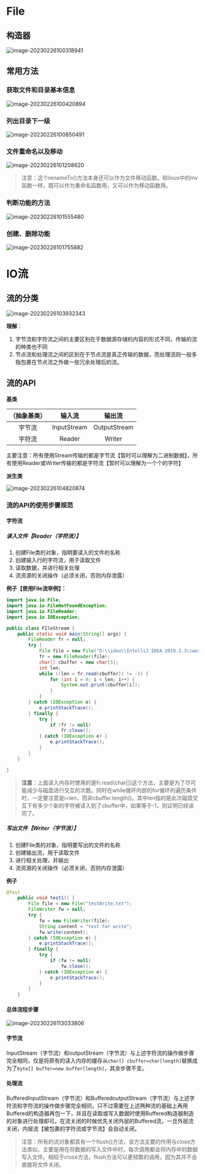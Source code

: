 # File

## 构造器

![image-20230226100318941](File和IO流.assets/image-20230226100318941.png)

## 常用方法

### 获取文件和目录基本信息

![image-20230226100420894](File和IO流.assets/image-20230226100420894.png)

### 列出目录下一级

![image-20230226100850491](File和IO流.assets/image-20230226100850491.png)

### 文件重命名以及移动

![image-20230226101208620](File和IO流.assets/image-20230226101208620.png)

> 注意：这个renameTo()方法本身还可以作为文件移动函数。和linux中的mv函数一样，既可以作为重命名函数用，又可以作为移动函数用。

### 判断功能的方法

![image-20230226101555480](File和IO流.assets/image-20230226101555480.png)

### 创建、删除功能

![image-20230226101755882](File和IO流.assets/image-20230226101755882.png)



# IO流

## 流的分类

![image-20230226103932343](File和IO流.assets/image-20230226103932343.png)

**理解**：

1. 字节流和字符流之间的主要区别在于数据源存储的内容的形式不同，传输的流的种类也不同
2. 节点流和处理流之间的区别在于节点流是真正传输的数据，而处理流则一般多指包裹在节点流之外做一些冗余处理后的流。

## 流的API

**基类**

| （抽象基类） |   输入流    |    输出流    |
| :----------: | :---------: | :----------: |
|    字节流    | InputStream | OutputStream |
|    字符流    |   Reader    |    Writer    |

主要注意：所有使用Stream传输的都是字节流【暂时可以理解为二进制数据】，所有使用Reader或Writer传输的都是字符流【暂时可以理解为一个个的字符】

**派生类**

![image-20230226104820874](File和IO流.assets/image-20230226104820874.png)

### 流的API的使用步骤规范

#### 字符流

##### 读入文件【Reader（字符流）】

1. 创建File类的对象，指明要读入的文件的名称
2. 创建输入行的字符流，用于读取文件
3. 读取数据，并进行相关处理
4. 流资源的关闭操作（必须关闭，否则内存泄露）

**例子【使用File流举例】：**

```java
import java.io.File;
import java.io.FileNotFoundException;
import java.io.FileReader;
import java.io.IOException;

public class FIleStream {
    public static void main(String[] args) {
        FileReader fr = null;
        try {
            File file = new File("D:\\idea\\IntelliJ IDEA 2019.3.3\\workplace\\java_rebuild\\src\\stream\\test.txt");
            fr = new FileReader(file);
            char[] cbuffer = new char[5];
            int len;
            while ((len = fr.read(cbuffer)) != -1) {
                for (int i = 0; i < len; i++) {
                    System.out.print(cbuffer[i]);
                }
            }
        } catch (IOException e) {
            e.printStackTrace();
        } finally {
            try {
                if (fr != null)
                    fr.close();
            } catch (IOException e) {
                e.printStackTrace();
            }
        }
    }

}
```

> **注意**：上面读入内存时使用的是fr.read(char[])这个方法，主要是为了尽可能减少与磁盘进行交互的次数。同时在while循环内部的for循环的遍历条件时，一定要注意是i<len，而非cbuffer.length()。其中len指的是此次磁盘交互下有多少个新的字符被读入到了cbuffer中，如果等于-1，则证明已经读完了。

##### 写出文件【Writer（字节流）】

1. 创建File类的对象，指明要写出的文件的名称
2. 创建输出流，用于读取文件
3. 进行相关处理，并输出
4. 流资源的关闭操作（必须关闭，否则内存泄露）

**例子**

```java
@Test
    public void test1() {
        File file = new File("testWrite.txt");
        FileWriter fw = null;
        try {
            fw = new FileWriter(file);
            String content = "test for write";
            fw.write(content);
        } catch (IOException e) {
            e.printStackTrace();
        } finally {
            try {
                if (fw != null)
                    fw.close();
            } catch (IOException e) {
                e.printStackTrace();
            }
        }
    }
```

#### 总体流程步骤

![image-20230226113033806](File和IO流.assets/image-20230226113033806.png)

#### 字节流

InputStream（字节流）和outputStream（字节流）与上述字符流的操作做步骤完全相同，仅是将原有的读入内存的缓存从`char[] cbuffer=char[length]`替换成为了`byte[] buffer=new buffer[length]`，其余步骤不变。



#### 处理流

BufferedInputStream（字节流）和BufferedoutputStream（字节流）与上述字符流和字符流的操作做步骤完全相同，只不过需要在上述两种流的基础上再用Buffered的构造器再包一下，并且在读取或写入数据时使用Buffered构造器制造的对象进行处理即可。在流关闭的时候优先关闭外层的Buffered流，一旦外层流关闭，内层流【被包裹的字符流或字节流】会自动关闭。



> 注意：所有的流对象都具有一个flush()方法，该方法主要的作用与close方法类似，主要是用在将数据的写入文件中时，每次调用都会将内存中的数据写入文件。相较于close方法，flush方法可以更频繁的调用，因为其并不会直接将文件关闭。